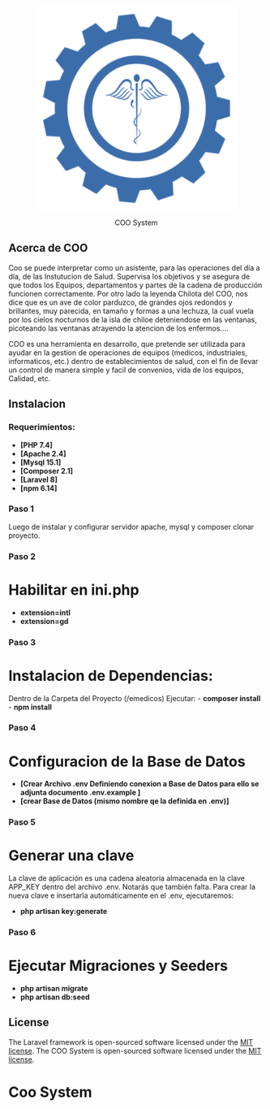 <p align="center"><a href="#"><img src="public/img/logo.png" width="400"></a> </p>
<p align="center">COO System</p>

## Acerca de COO
Coo se puede interpretar como un asistente, para las operaciones del día a día, de las Instutucion de Salud. Supervisa los objetivos y se asegura de que todos los Equipos, departamentos y partes de la cadena de producción funcionen correctamente. 
Por otro lado la leyenda Chilota del COO, nos dice que es un ave de color parduzco, de grandes ojos redondos y brillantes, muy parecida, en tamaño y formas a una lechuza, la cual vuela por los cielos nocturnos de la isla de chiloe deteniendose en las ventanas, picoteando las ventanas atrayendo la atencion de los enfermos....

COO es una herramienta en desarrollo, que pretende ser utilizada para ayudar en la gestion de operaciones de equipos (medicos, industriales, informaticos, etc.) dentro de establecimientos de salud, con el fin de llevar un control de manera simple y facil de convenios, vida de los equipos, Calidad, etc.



## Instalacion 
### Requerimientos:
- **[PHP 7.4]**
- **[Apache 2.4]**
- **[Mysql 15.1]**
- **[Composer 2.1]**
- **[Laravel 8]** 
- **[npm 6.14]**


### Paso 1 
Luego de instalar y configurar servidor apache, mysql y composer clonar proyecto. 

### Paso 2 
# Habilitar en ini.php
- **extension=intl**
- **extension=gd**

### Paso 3
# Instalacion de Dependencias: 
Dentro de la Carpeta del Proyecto (/emedicos) Ejecutar: 
	- **composer install**
	- **npm install**
	

### Paso 4 
# Configuracion de la Base de Datos
- **[Crear Archivo .env Definiendo conexion a Base de Datos para ello se adjunta documento .env.example ]**
- **[crear Base de Datos (mismo nombre qe la definida en .env)]**

### Paso 5
# Generar una clave
La clave de aplicación es una cadena aleatoria almacenada en la clave APP_KEY dentro del archivo .env. Notarás que también falta.
Para crear la nueva clave e insertarla automáticamente en el .env, ejecutaremos:

- **php artisan key:generate**

### Paso 6 
# Ejecutar Migraciones y Seeders 

- **php artisan migrate**
- **php artisan db:seed**


## License

The Laravel framework is open-sourced software licensed under the [MIT license](https://opensource.org/licenses/MIT).
The COO System is open-sourced software licensed under the [MIT license](https://opensource.org/licenses/MIT).

# Coo System

